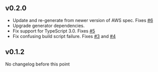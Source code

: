 ## v0.2.0

* Update and re-generate from newer version of AWS spec.  Fixes [#6](https://github.com/cspotcode/cloudformation-declarations/issues/6)
* Upgrade generator dependencies.
* Fix support for TypeScript 3.0.  Fixes [#5](https://github.com/cspotcode/cloudformation-declarations/issues/5)
* Fix confusing build script failure.  Fixes [#3](https://github.com/cspotcode/cloudformation-declarations/issues/3) and [#4](https://github.com/cspotcode/cloudformation-declarations/issues/4)

## v0.1.2

No changelog before this point
